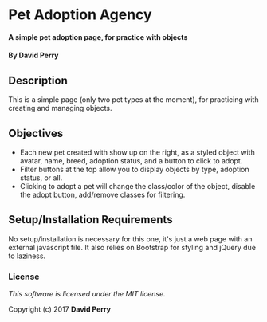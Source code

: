 # Pet Adoption Agency

#### A simple pet adoption page, for practice with objects

#### By **David Perry**

## Description

This is a simple page (only two pet types at the moment), for practicing with creating and managing objects.

## Objectives

-	Each new pet created with show up on the right, as a styled object with avatar, name, breed, adoption status, and a button to click to adopt.
- Filter buttons at the top allow you to display objects by type, adoption status, or all.
- Clicking to adopt a pet will change the class/color of the object, disable the adopt button, add/remove classes for filtering.


## Setup/Installation Requirements

No setup/installation is necessary for this one, it's just a web page with an external javascript file.  It also relies on Bootstrap for styling and jQuery due to laziness.

### License

*This software is licensed under the MIT license.*

Copyright (c) 2017 **David Perry**
